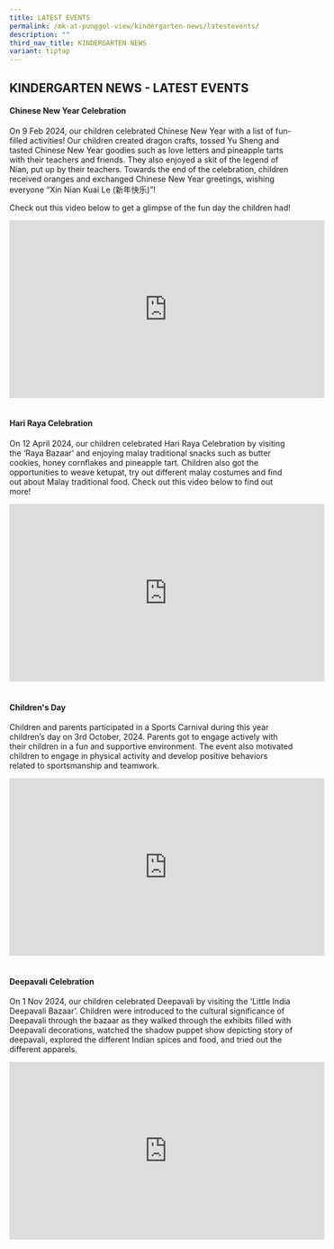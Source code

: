 ```yaml
---
title: LATEST EVENTS
permalink: /mk-at-punggol-view/kindergarten-news/latestevents/
description: ""
third_nav_title: KINDERGARTEN NEWS
variant: tiptap
---
```

<h2>KINDERGARTEN NEWS - LATEST EVENTS</h2>
<p></p>
<h4>Chinese New Year Celebration</h4>
<p>On 9 Feb 2024, our children celebrated Chinese New Year with a list of
fun-filled activities! Our children created dragon crafts, tossed Yu Sheng
and tasted Chinese New Year goodies such as love letters and pineapple
tarts with their teachers and friends. They also enjoyed a skit of the
legend of Nian, put up by their teachers. Towards the end of the celebration,
children received oranges and exchanged Chinese New Year greetings, wishing
everyone “Xin Nian Kuai Le (新年快乐)”!&nbsp;</p>
<p>Check out this video below to get a glimpse of the fun day the children
had!</p>
<p></p>
<div class="iframe-wrapper">
<iframe height="315" width="560" allowfullscreen="true" frameborder="0" src="https://www.youtube.com/embed/fsRCtmtkQ7k?si=RJv3QNrwMVyJXDaT"></iframe>
</div>
<h4><br>Hari Raya Celebration</h4>
<p>On 12 April 2024, our children celebrated Hari Raya Celebration by visiting
the ‘Raya Bazaar’ and enjoying malay traditional snacks such as butter
cookies, honey cornflakes and pineapple tart. Children also got the opportunities
to weave ketupat, try out different malay costumes and find out about Malay
traditional food. Check out this video below to find out more!</p>
<div class="iframe-wrapper">
<iframe height="315" width="560" allowfullscreen="true" frameborder="0" src="https://www.youtube.com/embed/7IaASLtnGFg?si=7HhfnOnT9SEvfZVA"></iframe>
</div>
<h4><br>Children's Day</h4>
<p>Children and parents participated in a Sports Carnival during this year
children’s day on 3rd October, 2024. Parents got to engage actively with
their children in a fun and supportive environment. The event also motivated
children to engage in physical activity and develop positive behaviors
related to sportsmanship and teamwork.</p>
<div class="iframe-wrapper">
<iframe height="315" width="560" allowfullscreen="true" frameborder="0" src="https://www.youtube.com/embed/DnmhPS1JGvo?si=gdrMUmzm_4dO18Ka"></iframe>
</div>
<h4><br>Deepavali Celebration</h4>
<p>On 1 Nov 2024, our children celebrated Deepavali by visiting the ‘Little
India Deepavali Bazaar’. Children were introduced to the cultural significance
of Deepavali through the bazaar as they walked through the exhibits filled
with Deepavali decorations, watched the shadow puppet show depicting story
of deepavali, explored the different Indian spices and food, and tried
out the different apparels.</p>
<div class="iframe-wrapper">
<iframe height="315" width="560" allowfullscreen="true" frameborder="0" src="https://www.youtube.com/embed/q_GtRBsVhy8?si=nu4bDx3goR6KLcgf"></iframe>
</div>
<p></p>
<p></p>